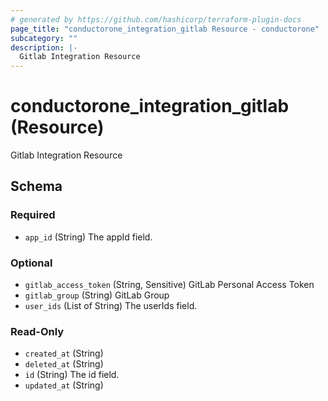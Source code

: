 ```yaml
---
# generated by https://github.com/hashicorp/terraform-plugin-docs
page_title: "conductorone_integration_gitlab Resource - conductorone"
subcategory: ""
description: |-
  Gitlab Integration Resource
---
```


# conductorone_integration_gitlab (Resource)

Gitlab Integration Resource



<!-- schema generated by tfplugindocs -->
## Schema

### Required

- `app_id` (String) The appId field.

### Optional

- `gitlab_access_token` (String, Sensitive) GitLab Personal Access Token
- `gitlab_group` (String) GitLab Group
- `user_ids` (List of String) The userIds field.

### Read-Only

- `created_at` (String)
- `deleted_at` (String)
- `id` (String) The id field.
- `updated_at` (String)
